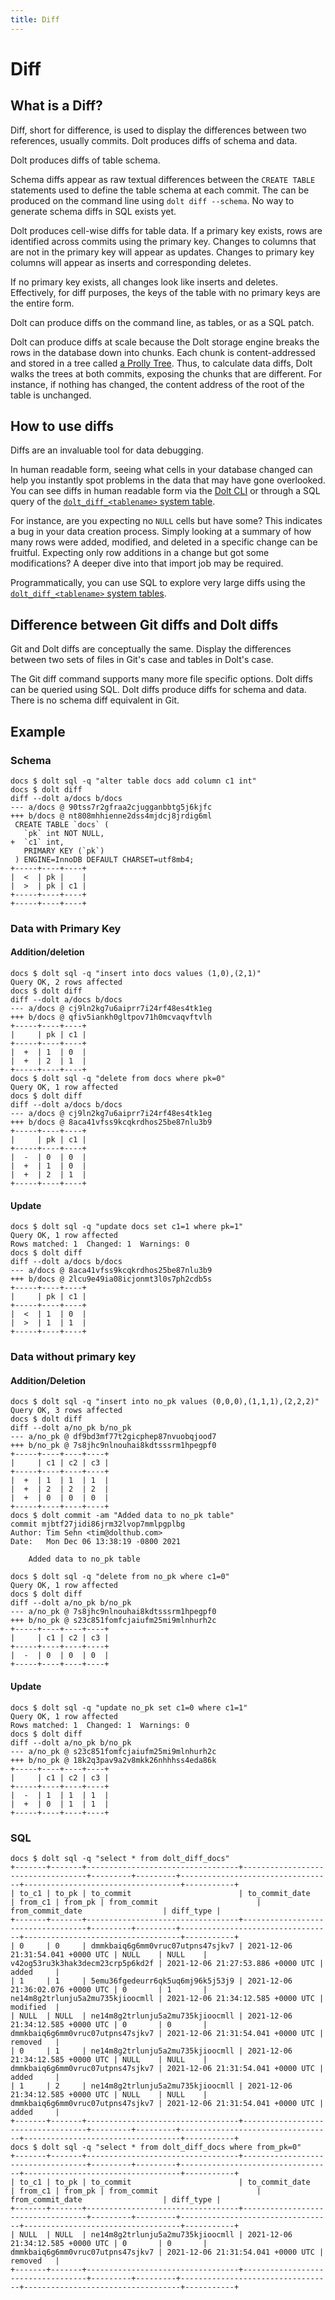 ```yaml
---
title: Diff
---
```


# Diff

## What is a Diff?

Diff, short for difference, is used to display the differences between two references, usually commits. Dolt produces diffs of schema and data.

Dolt produces diffs of table schema.

Schema diffs appear as raw textual differences between the `CREATE TABLE` statements used to define the table schema at each commit. The can be produced on the command line using `dolt diff --schema`. No way to generate schema diffs in SQL exists yet.

Dolt produces cell-wise diffs for table data. If a primary key exists, rows are identified across commits using the primary key. Changes to columns that are not in the primary key will appear as updates. Changes to primary key columns will appear as inserts and corresponding deletes.

If no primary key exists, all changes look like inserts and deletes. Effectively, for diff purposes, the keys of the table with no primary keys are the entire form.

Dolt can produce diffs on the command line, as tables, or as a SQL patch.

Dolt can produce diffs at scale because the Dolt storage engine breaks the rows in the database down into chunks. Each chunk is content-addressed and stored in a tree called [a Prolly Tree](../../../architecture/storage-engine/prolly-tree.md). Thus, to calculate data diffs, Dolt walks the trees at both commits, exposing the chunks that are different. For instance, if nothing has changed, the content address of the root of the table is unchanged.

## How to use diffs

Diffs are an invaluable tool for data debugging.

In human readable form, seeing what cells in your database changed can help you instantly spot problems in the data that may have gone overlooked. You can see diffs in human readable form via the [Dolt CLI](../../../cli-reference/cli.md) or through a SQL query of the [`dolt_diff_<tablename>` system table](../../../sql-reference/version-control/dolt-system-tables.md).

For instance, are you expecting no `NULL` cells but have some? This indicates a bug in your data creation process. Simply looking at a summary of how many rows were added, modified, and deleted in a specific change can be fruitful. Expecting only row additions in a change but got some modifications? A deeper dive into that import job may be required.

Programmatically, you can use SQL to explore very large diffs using the [`dolt_diff_<tablename>` system tables](../../../sql-reference/version-control/dolt-system-tables.md).

## Difference between Git diffs and Dolt diffs

Git and Dolt diffs are conceptually the same. Display the differences between two sets of files in Git's case and tables in Dolt's case.

The Git diff command supports many more file specific options. Dolt diffs can be queried using SQL. Dolt diffs produce diffs for schema and data. There is no schema diff equivalent in Git.

## Example

### Schema

```
docs $ dolt sql -q "alter table docs add column c1 int"
docs $ dolt diff
diff --dolt a/docs b/docs
--- a/docs @ 90tss7r2gfraa2cjugganbbtg5j6kjfc
+++ b/docs @ nt808mhhienne2dss4mjdcj8jrdig6ml
 CREATE TABLE `docs` (
   `pk` int NOT NULL,
+  `c1` int,
   PRIMARY KEY (`pk`)
 ) ENGINE=InnoDB DEFAULT CHARSET=utf8mb4;
+-----+----+----+
|  <  | pk |    |
|  >  | pk | c1 |
+-----+----+----+
+-----+----+----+
```

### Data with Primary Key

#### Addition/deletion

```
docs $ dolt sql -q "insert into docs values (1,0),(2,1)"
Query OK, 2 rows affected
docs $ dolt diff
diff --dolt a/docs b/docs
--- a/docs @ cj9ln2kg7u6aiprr7i24rf48es4tk1eg
+++ b/docs @ qfiv5iankh0gltpov71h0mcvaqvftvlh
+-----+----+----+
|     | pk | c1 |
+-----+----+----+
|  +  | 1  | 0  |
|  +  | 2  | 1  |
+-----+----+----+
docs $ dolt sql -q "delete from docs where pk=0"
Query OK, 1 row affected
docs $ dolt diff
diff --dolt a/docs b/docs
--- a/docs @ cj9ln2kg7u6aiprr7i24rf48es4tk1eg
+++ b/docs @ 8aca41vfss9kcqkrdhos25be87nlu3b9
+-----+----+----+
|     | pk | c1 |
+-----+----+----+
|  -  | 0  | 0  |
|  +  | 1  | 0  |
|  +  | 2  | 1  |
+-----+----+----+
```

#### Update

```
docs $ dolt sql -q "update docs set c1=1 where pk=1"
Query OK, 1 row affected
Rows matched: 1  Changed: 1  Warnings: 0
docs $ dolt diff
diff --dolt a/docs b/docs
--- a/docs @ 8aca41vfss9kcqkrdhos25be87nlu3b9
+++ b/docs @ 2lcu9e49ia08icjonmt3l0s7ph2cdb5s
+-----+----+----+
|     | pk | c1 |
+-----+----+----+
|  <  | 1  | 0  |
|  >  | 1  | 1  |
+-----+----+----+
```

### Data without primary key

#### Addition/Deletion

```
docs $ dolt sql -q "insert into no_pk values (0,0,0),(1,1,1),(2,2,2)"
Query OK, 3 rows affected
docs $ dolt diff
diff --dolt a/no_pk b/no_pk
--- a/no_pk @ df9bd3mf77t2gicphep87nvuobqjood7
+++ b/no_pk @ 7s8jhc9nlnouhai8kdtsssrm1hpegpf0
+-----+----+----+----+
|     | c1 | c2 | c3 |
+-----+----+----+----+
|  +  | 1  | 1  | 1  |
|  +  | 2  | 2  | 2  |
|  +  | 0  | 0  | 0  |
+-----+----+----+----+
docs $ dolt commit -am "Added data to no_pk table" 
commit mjbtf27jidi86jrm32lvop7mmlpgplbg
Author: Tim Sehn <tim@dolthub.com>
Date:   Mon Dec 06 13:38:19 -0800 2021

	Added data to no_pk table

docs $ dolt sql -q "delete from no_pk where c1=0"
Query OK, 1 row affected
docs $ dolt diff
diff --dolt a/no_pk b/no_pk
--- a/no_pk @ 7s8jhc9nlnouhai8kdtsssrm1hpegpf0
+++ b/no_pk @ s23c851fomfcjaiufm25mi9mlnhurh2c
+-----+----+----+----+
|     | c1 | c2 | c3 |
+-----+----+----+----+
|  -  | 0  | 0  | 0  |
+-----+----+----+----+
```

#### Update

```
docs $ dolt sql -q "update no_pk set c1=0 where c1=1"
Query OK, 1 row affected
Rows matched: 1  Changed: 1  Warnings: 0
docs $ dolt diff
diff --dolt a/no_pk b/no_pk
--- a/no_pk @ s23c851fomfcjaiufm25mi9mlnhurh2c
+++ b/no_pk @ 18k2q3pav9a2v8mkk26nhhhss4eda86k
+-----+----+----+----+
|     | c1 | c2 | c3 |
+-----+----+----+----+
|  -  | 1  | 1  | 1  |
|  +  | 0  | 1  | 1  |
+-----+----+----+----+
```

### SQL

```
docs $ dolt sql -q "select * from dolt_diff_docs"
+-------+-------+----------------------------------+-----------------------------------+---------+---------+----------------------------------+-----------------------------------+-----------+
| to_c1 | to_pk | to_commit                        | to_commit_date                    | from_c1 | from_pk | from_commit                      | from_commit_date                  | diff_type |
+-------+-------+----------------------------------+-----------------------------------+---------+---------+----------------------------------+-----------------------------------+-----------+
| 0     | 0     | dmmkbaiq6g6mm0vruc07utpns47sjkv7 | 2021-12-06 21:31:54.041 +0000 UTC | NULL    | NULL    | v42og53ru3k3hak3decm23crp5p6kd2f | 2021-12-06 21:27:53.886 +0000 UTC | added     |
| 1     | 1     | 5emu36fgedeurr6qk5uq6mj96k5j53j9 | 2021-12-06 21:36:02.076 +0000 UTC | 0       | 1       | ne14m8g2trlunju5a2mu735kjioocmll | 2021-12-06 21:34:12.585 +0000 UTC | modified  |
| NULL  | NULL  | ne14m8g2trlunju5a2mu735kjioocmll | 2021-12-06 21:34:12.585 +0000 UTC | 0       | 0       | dmmkbaiq6g6mm0vruc07utpns47sjkv7 | 2021-12-06 21:31:54.041 +0000 UTC | removed   |
| 0     | 1     | ne14m8g2trlunju5a2mu735kjioocmll | 2021-12-06 21:34:12.585 +0000 UTC | NULL    | NULL    | dmmkbaiq6g6mm0vruc07utpns47sjkv7 | 2021-12-06 21:31:54.041 +0000 UTC | added     |
| 1     | 2     | ne14m8g2trlunju5a2mu735kjioocmll | 2021-12-06 21:34:12.585 +0000 UTC | NULL    | NULL    | dmmkbaiq6g6mm0vruc07utpns47sjkv7 | 2021-12-06 21:31:54.041 +0000 UTC | added     |
+-------+-------+----------------------------------+-----------------------------------+---------+---------+----------------------------------+-----------------------------------+-----------+
docs $ dolt sql -q "select * from dolt_diff_docs where from_pk=0"
+-------+-------+----------------------------------+-----------------------------------+---------+---------+----------------------------------+-----------------------------------+-----------+
| to_c1 | to_pk | to_commit                        | to_commit_date                    | from_c1 | from_pk | from_commit                      | from_commit_date                  | diff_type |
+-------+-------+----------------------------------+-----------------------------------+---------+---------+----------------------------------+-----------------------------------+-----------+
| NULL  | NULL  | ne14m8g2trlunju5a2mu735kjioocmll | 2021-12-06 21:34:12.585 +0000 UTC | 0       | 0       | dmmkbaiq6g6mm0vruc07utpns47sjkv7 | 2021-12-06 21:31:54.041 +0000 UTC | removed   |
+-------+-------+----------------------------------+-----------------------------------+---------+---------+----------------------------------+-----------------------------------+-----------+
```
